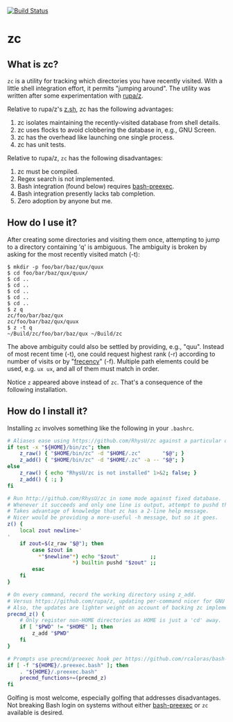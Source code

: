 [![Build Status](https://travis-ci.org/RhysU/zc.svg?branch=master)](https://travis-ci.org/RhysU/zc)

# zc

## What is zc?

`zc` is a utility for tracking which directories you have recently
visited.  With a little shell integration effort, it permits "jumping
around".  The utility was written after some experimentation with
[rupa/z](https://github.com/rupa/z).

Relative to rupa/z's [z.sh](https://github.com/rupa/z/blob/master/z.sh), zc has
the following advantages:

 1. zc isolates maintaining the recently-visited database from shell details.
 2. zc uses flocks to avoid clobbering the database in, e.g., GNU Screen.
 3. zc has the overhead like launching one single process.
 4. zc has unit tests.

Relative to rupa/z, `zc` has the following disadvantages:

 1. zc must be compiled.
 2. Regex search is not implemented.
 3. Bash integration (found below) requires
    [bash-preexec](https://github.com/rcaloras/bash-preexec).
 4. Bash integration presently lacks tab completion.
 5. Zero adoption by anyone but me.

## How do I use it?

After creating some directories and visiting them once, attempting to jump
to a directory containing 'q' is ambiguous.  The ambiguity is broken by
asking for the most recently visited match (-t):
```
$ mkdir -p foo/bar/baz/qux/quux
$ cd foo/bar/baz/qux/quux/
$ cd ..
$ cd ..
$ cd ..
$ cd ..
$ cd ..
$ z q
zc/foo/bar/baz/qux
zc/foo/bar/baz/qux/quux
$ z -t q
~/Build/zc/foo/bar/baz/qux ~/Build/zc
```
The above ambiguity could also be settled by providing, e.g., "quu".  Instead
of most recent time (-t), one could request highest rank (-r) according to
number of visits or by "[frecency](https://en.wikipedia.org/wiki/Frecency)"
(-f).  Multiple path elements could be used, e.g. `ux ux`, and all of them
must match in order.

Notice `z` appeared above instead of `zc`.  That's a consequence of
the following installation.

## How do I install it?

Installing `zc` involves something like the following in your `.bashrc`.

```bash
# Aliases ease using https://github.com/RhysU/zc against a particular database
if test -x "${HOME}/bin/zc"; then
    z_raw() { "$HOME/bin/zc" -d "$HOME/.zc"       "$@"; }
    z_add() { "$HOME/bin/zc" -d "$HOME/.zc" -a -- "$@"; }
else
    z_raw() { echo "RhysU/zc is not installed" 1>&2; false; }
    z_add() { :; }
fi

# Run http://github.com/RhysU/zc in some mode against fixed database.
# Whenever it succeeds and only one line is output, attempt to pushd there.
# Takes advantage of knowledge that zc has a 2-line help message.
# Nicer would be providing a more-useful -h message, but so it goes.
z() {
    local zout newline='
'
    if zout=$(z_raw "$@"); then
        case $zout in
          *"$newline"*) echo "$zout"          ;;
                     *) builtin pushd "$zout" ;;
        esac
    fi
}

# On every command, record the working directory using z_add.
# Versus https://github.com/rupa/z, updating per-command nicer for GNU Screen.
# Also, the updates are lighter weight on account of backing zc implementation.
precmd_z() {
    # Only register non-HOME directories as HOME is just a 'cd' away.
    if [ "$PWD" != "$HOME" ]; then
        z_add "$PWD"
    fi
}

# Prompts use precmd/preexec hook per https://github.com/rcaloras/bash-preexec.
if [ -f "${HOME}/.preexec.bash" ]; then
    . "${HOME}/.preexec.bash"
    precmd_functions+=(precmd_z)
fi
```

Golfing is most welcome, especially golfing that addresses disadvantages.  Not
breaking Bash login on systems without either
[bash-preexec](https://github.com/rcaloras/bash-preexec) or `zc` available is
desired.
